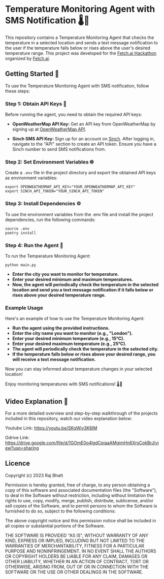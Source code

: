 # Temperature Monitoring Agent with SMS Notification 🌡️📲

This repository contains a Temperature Monitoring Agent that checks the temperature in a selected location and sends a text message notification to the user if the temperature falls below or rises above the user's desired temperature range. This project was developed for the [Fetch.ai Hackathon](https://lu.ma/fetchai-hackathon) organized by [Fetch.ai](https://fetch.ai/).

## Getting Started 🚀

To use the Temperature Monitoring Agent with SMS notification, follow these steps:

### Step 1: Obtain API Keys 🔑

Before running the agent, you need to obtain the required API keys:

- **OpenWeatherMap API Key:** Get an API key from OpenWeatherMap by signing up at [OpenWeatherMap API](https://openweathermap.org/api).

- **Sinch SMS API Key:** Sign up for an account on [Sinch](https://www.sinch.com/). After logging in, navigate to the "API" section to create an API token. Ensure you have a Sinch number to send SMS notifications from.

### Step 2: Set Environment Variables 🌐

Create a `.env` file in the project directory and export the obtained API keys as environment variables:

```shell
export OPENWEATHERMAP_API_KEY="YOUR_OPENWEATHERMAP_API_KEY"
export SINCH_API_TOKEN="YOUR_SINCH_API_TOKEN"
```

### Step 3: Install Dependencies ⚙️

To use the environment variables from the .env file and install the project dependencies, run the following commands:

```shell
source .env
poetry install
```

### Step 4: Run the Agent 🏃

To run the Temperature Monitoring Agent:

```shell 
python main.py
```

- **Enter the city you want to monitor for temperature.**
- **Enter your desired minimum and maximum temperatures.**
- **Now, the agent will periodically check the temperature in the selected location and send you a text message notification if it falls below or rises above your desired temperature range.**

### Example Usage

Here's an example of how to use the Temperature Monitoring Agent:

- **Run the agent using the provided instructions.**
- **Enter the city name you want to monitor (e.g., "London").**
- **Enter your desired minimum temperature (e.g., 15°C).**
- **Enter your desired maximum temperature (e.g., 25°C).**
- **The agent will periodically check the temperature in the selected city.**
- **If the temperature falls below or rises above your desired range, you will receive a text message notification.**

Now you can stay informed about temperature changes in your selected location!

Enjoy monitoring temperatures with SMS notifications! 🌡️📲

## Video Explanation 🎥

For a more detailed overview and step-by-step walkthrough of the projects included in this repository, watch our video explanation below:

Youtube Link: https://youtu.be/SKqWiv3K6IM

Gdrive Link: https://drive.google.com/file/d/1GOmE0o4lgdCpiaaAMgimHn6XrsCokBrJ/view?usp=sharing

## Licence

Copyright (c) 2023 Raj Bhatt

 Permission is hereby granted, free of charge, to any person obtaining 
 a copy of this software and associated documentation files (the 
 "Software"), to deal in the Software without restriction, including 
 without limitation the rights to use, copy, modify, merge, publish, 
 distribute, sublicense, and/or sell copies of the Software, and to 
 permit persons to whom the Software is furnished to do so, subject to 
 the following conditions: 
  
 The above copyright notice and this permission notice shall be 
 included in all copies or substantial portions of the Software. 
  
 THE SOFTWARE IS PROVIDED "AS IS", WITHOUT WARRANTY OF ANY KIND, 
 EXPRESS OR IMPLIED, INCLUDING BUT NOT LIMITED TO THE WARRANTIES OF 
 MERCHANTABILITY, FITNESS FOR A PARTICULAR PURPOSE AND 
 NONINFRINGEMENT. IN NO EVENT SHALL THE AUTHORS OR COPYRIGHT HOLDERS BE 
 LIABLE FOR ANY CLAIM, DAMAGES OR OTHER LIABILITY, WHETHER IN AN ACTION 
 OF CONTRACT, TORT OR OTHERWISE, ARISING FROM, OUT OF OR IN CONNECTION 
 WITH THE SOFTWARE OR THE USE OR OTHER DEALINGS IN THE SOFTWARE.

